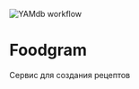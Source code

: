 ![YAMdb workflow](https://github.com/maskalev/foodgram-project-react/actions/workflows/main.yml/badge.svg)
# Foodgram
Сервис для создания рецептов
